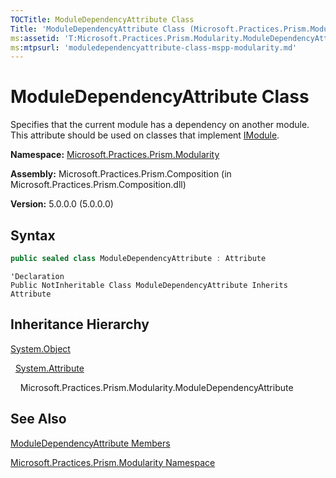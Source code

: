 ```yaml
---
TOCTitle: ModuleDependencyAttribute Class
Title: 'ModuleDependencyAttribute Class (Microsoft.Practices.Prism.Modularity)'
ms:assetid: 'T:Microsoft.Practices.Prism.Modularity.ModuleDependencyAttribute'
ms:mtpsurl: 'moduledependencyattribute-class-mspp-modularity.md'
---
```


# ModuleDependencyAttribute Class

Specifies that the current module has a dependency on another module. This attribute should be used on classes that implement [IModule](/patterns-practices/reference/imodule-interface-mspp-modularity).

**Namespace:** [Microsoft.Practices.Prism.Modularity](/patterns-practices/reference/mspp-modularity-namespace)

**Assembly:** Microsoft.Practices.Prism.Composition (in Microsoft.Practices.Prism.Composition.dll)

**Version:** 5.0.0.0 (5.0.0.0)
## Syntax
```C#
public sealed class ModuleDependencyAttribute : Attribute
```
```VB
'Declaration
Public NotInheritable Class ModuleDependencyAttribute Inherits Attribute
```

## Inheritance Hierarchy

[System.Object](http://msdn.microsoft.com/en-us/library/e5kfa45b)

  [System.Attribute](http://msdn.microsoft.com/en-us/library/e8kc3626)
  
    Microsoft.Practices.Prism.Modularity.ModuleDependencyAttribute

## See Also
[ModuleDependencyAttribute Members](/patterns-practices/reference/moduledependencyattribute-members-mspp-modularity)

[Microsoft.Practices.Prism.Modularity Namespace](/patterns-practices/reference/mspp-modularity-namespace)
